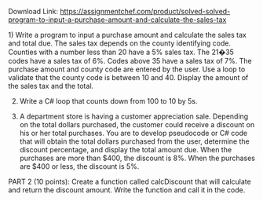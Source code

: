 Download Link: https://assignmentchef.com/product/solved-solved-program-to-input-a-purchase-amount-and-calculate-the-sales-tax
<br>
<p class="ui header product-top-header" title="program to input a purchase amount and calculate the sales tax Solution">1) Write a program to input a purchase amount and calculate the sales tax and total due. The sales tax depends on the county identifying code. Counties with a number less than 20 have a 5% sales tax. The 21�35 codes have a sales tax of 6%. Codes above 35 have a sales tax of 7%. The purchase amount and county code are entered by the user. Use a loop to validate that the county code is between 10 and 40. Display the amount of the sales tax and the total.

2) Write a C# loop that counts down from 100 to 10 by 5s.

3) A department store is having a customer appreciation sale. Depending on the total dollars purchased, the customer could receive a discount on his or her total purchases. You are to develop pseudocode or C# code that will obtain the total dollars purchased from the user, determine the discount percentage, and display the total amount due. When the purchases are more than $400, the discount is 8%. When the purchases are $400 or less, the discount is 5%.

PART 2 (10 points): Create a function called calcDiscount that will calculate and return the discount amount. Write the function and call it in the code.